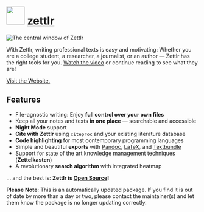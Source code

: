 # <img src="https://cdn.jsdelivr.net/gh/mkevenaar/chocolatey-packages@5a78e1ccfc8614c8b11e7e7cc17434ee55bedd15/icons/zettlr.png" width="48" height="48"/> [zettlr](https://community.chocolatey.org/packages/zettlr)

![The central window of Zettlr](https://cdn.jsdelivr.net/gh/mkevenaar/chocolatey-packages@5e55e33f3550ffba353990103f9a0ffadda9adc7/automatic/zettlr/screenshot.png)

With Zettlr, writing professional texts is easy and motivating: Whether you are a college student, a researcher, a journalist, or an author — Zettlr has the right tools for you. [Watch the video](https://www.youtube.com/watch?v=BJ27r6YGpAs) or continue reading to see what they are!

[Visit the Website.](https://zettlr.com/)

## Features

- File-agnostic writing: Enjoy **full control over your own files**
- Keep all your notes and texts **in one place** — searchable and accessible
- **Night Mode** support
- **Cite with Zettlr** using `citeproc` and your existing literature database
- **Code highlighting** for most contemporary programming languages
- Simple and beautiful **exports** with [Pandoc](https://pandoc.org/), [LaTeX](https://www.latex-project.org/), and [Textbundle](http://textbundle.org/)
- Support for state of the art knowledge management techniques (**Zettelkasten**)
- A revolutionary **search algorithm** with integrated heatmap

… and the best is: **Zettlr is [Open Source](https://en.wikipedia.org/wiki/Free_and_open-source_software)!**

**Please Note**: This is an automatically updated package. If you find it is
out of date by more than a day or two, please contact the maintainer(s) and
let them know the package is no longer updating correctly.
